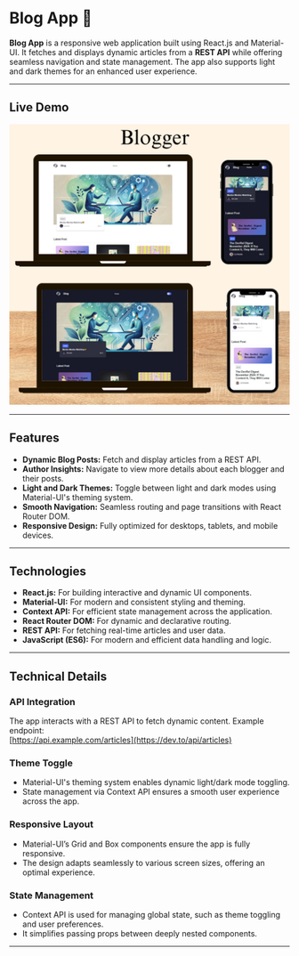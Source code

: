 # Blog App 📝  
**Blog App** is a responsive web application built using React.js and Material-UI. It fetches and displays dynamic articles from a **REST API** while offering seamless navigation and state management. The app also supports light and dark themes for an enhanced user experience.

---

##  Live Demo   
[![Blog App Screenshot](./src/images/website.png)](https://blogger2.netlify.app/)  

---

## Features  
- **Dynamic Blog Posts:** Fetch and display articles from a REST API.  
- **Author Insights:** Navigate to view more details about each blogger and their posts.  
- **Light and Dark Themes:** Toggle between light and dark modes using Material-UI's theming system.  
- **Smooth Navigation:** Seamless routing and page transitions with React Router DOM.  
- **Responsive Design:** Fully optimized for desktops, tablets, and mobile devices.  

---

## Technologies  
- **React.js:** For building interactive and dynamic UI components.  
- **Material-UI:** For modern and consistent styling and theming.  
- **Context API:** For efficient state management across the application.  
- **React Router DOM:** For dynamic and declarative routing.  
- **REST API:** For fetching real-time articles and user data.  
- **JavaScript (ES6):** For modern and efficient data handling and logic.  

---

## Technical Details  

### API Integration  
The app interacts with a REST API to fetch dynamic content. Example endpoint:  
[https://api.example.com/articles](https://dev.to/api/articles)

### Theme Toggle  
- Material-UI's theming system enables dynamic light/dark mode toggling.  
- State management via Context API ensures a smooth user experience across the app.

### Responsive Layout  
- Material-UI’s Grid and Box components ensure the app is fully responsive.  
- The design adapts seamlessly to various screen sizes, offering an optimal experience.

### State Management  
- Context API is used for managing global state, such as theme toggling and user preferences.  
- It simplifies passing props between deeply nested components.

---
